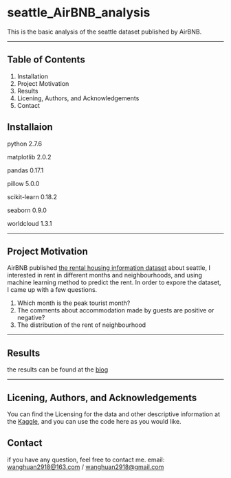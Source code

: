 # seattle_AirBNB_analysis
This is the basic analysis of the seattle dataset published by AirBNB.

***
## Table of Contents
1. Installation
2. Project Motivation
3. Results
4. Licening, Authors, and Acknowledgements
5. Contact

## Installaion
python 2.7.6 

matplotlib 2.0.2 

pandas 0.17.1 

pillow 5.0.0 

scikit-learn 0.18.2 

seaborn 0.9.0 

worldcloud 1.3.1 

***

## Project Motivation
AirBNB published [the rental housing information dataset](https://www.kaggle.com/airbnb/seattle/data) about seattle, I interested in rent in different months and neighbourhoods, and using machine learning method to predict the rent. In order to expore the dataset, I came up with a few questions.
1. Which month is the peak tourist month?
2. The comments about accommodation made by guests are positive or negative?
3. The distribution of the rent of neighbourhood

***
## Results
the results can be found at the [blog](https://www.jianshu.com/p/40f27714edd1)

***
## Licening, Authors, and Acknowledgements
You can find the Licensing for the data and other descriptive information at the [Kaggle](https://www.kaggle.com/airbnb/seattle/data), and you can use the code here as you would like.

## Contact
if you have any question, feel free to contact me.
email: wanghuan2918@163.com / wanghuan2918@gmail.com
